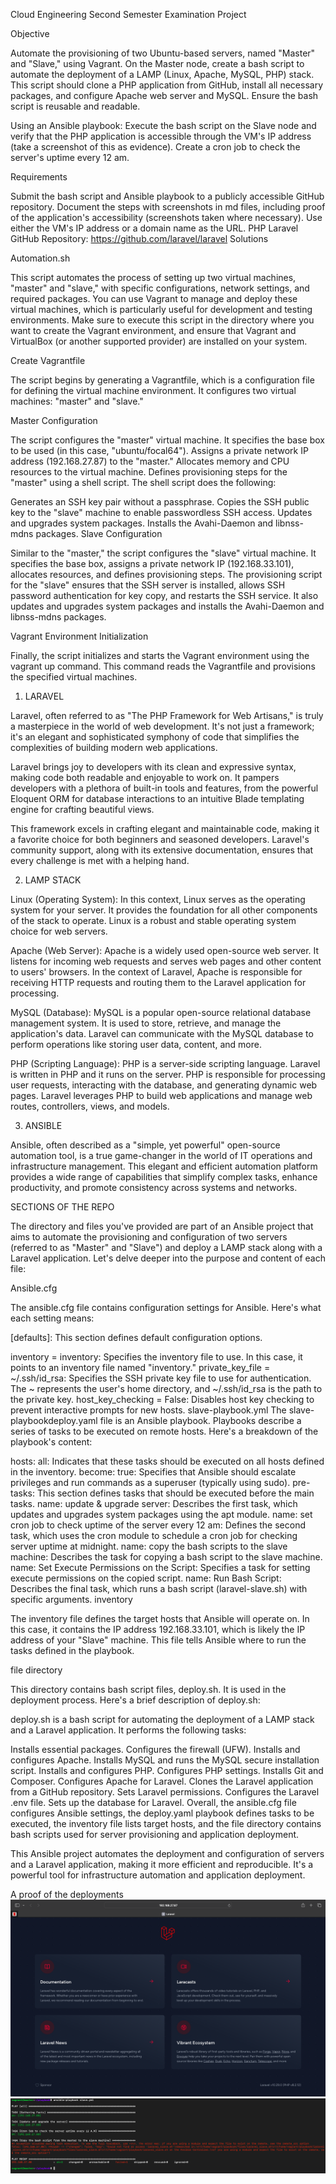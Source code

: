 Cloud Engineering Second Semester Examination Project

Objective

Automate the provisioning of two Ubuntu-based servers, named "Master" and "Slave," using Vagrant. On the Master node, create a bash script to automate the deployment of a LAMP (Linux, Apache, MySQL, PHP) stack. This script should clone a PHP application from GitHub, install all necessary packages, and configure Apache web server and MySQL. Ensure the bash script is reusable and readable.

Using an Ansible playbook: Execute the bash script on the Slave node and verify that the PHP application is accessible through the VM's IP address (take a screenshot of this as evidence). Create a cron job to check the server's uptime every 12 am.

Requirements

Submit the bash script and Ansible playbook to a publicly accessible GitHub repository.
Document the steps with screenshots in md files, including proof of the application's accessibility (screenshots taken where necessary).
Use either the VM's IP address or a domain name as the URL.
PHP Laravel GitHub Repository: https://github.com/laravel/laravel
Solutions

Automation.sh

This script automates the process of setting up two virtual machines, "master" and "slave," with specific configurations, network settings, and required packages. You can use Vagrant to manage and deploy these virtual machines, which is particularly useful for development and testing environments. Make sure to execute this script in the directory where you want to create the Vagrant environment, and ensure that Vagrant and VirtualBox (or another supported provider) are installed on your system.

Create Vagrantfile

The script begins by generating a Vagrantfile, which is a configuration file for defining the virtual machine environment. It configures two virtual machines: "master" and "slave."

Master Configuration

The script configures the "master" virtual machine. It specifies the base box to be used (in this case, "ubuntu/focal64"). Assigns a private network IP address (192.168.27.87) to the "master." Allocates memory and CPU resources to the virtual machine. Defines provisioning steps for the "master" using a shell script. The shell script does the following:

Generates an SSH key pair without a passphrase.
Copies the SSH public key to the "slave" machine to enable passwordless SSH access.
Updates and upgrades system packages.
Installs the Avahi-Daemon and libnss-mdns packages.
Slave Configuration

Similar to the "master," the script configures the "slave" virtual machine. It specifies the base box, assigns a private network IP (192.168.33.101), allocates resources, and defines provisioning steps. The provisioning script for the "slave" ensures that the SSH server is installed, allows SSH password authentication for key copy, and restarts the SSH service. It also updates and upgrades system packages and installs the Avahi-Daemon and libnss-mdns packages.

Vagrant Environment Initialization

Finally, the script initializes and starts the Vagrant environment using the vagrant up command. This command reads the Vagrantfile and provisions the specified virtual machines.

1. LARAVEL

Laravel, often referred to as "The PHP Framework for Web Artisans," is truly a masterpiece in the world of web development. It's not just a framework; it's an elegant and sophisticated symphony of code that simplifies the complexities of building modern web applications.

Laravel brings joy to developers with its clean and expressive syntax, making code both readable and enjoyable to work on. It pampers developers with a plethora of built-in tools and features, from the powerful Eloquent ORM for database interactions to an intuitive Blade templating engine for crafting beautiful views.

This framework excels in crafting elegant and maintainable code, making it a favorite choice for both beginners and seasoned developers. Laravel's community support, along with its extensive documentation, ensures that every challenge is met with a helping hand.

2. LAMP STACK

Linux (Operating System): In this context, Linux serves as the operating system for your server. It provides the foundation for all other components of the stack to operate. Linux is a robust and stable operating system choice for web servers.

Apache (Web Server): Apache is a widely used open-source web server. It listens for incoming web requests and serves web pages and other content to users' browsers. In the context of Laravel, Apache is responsible for receiving HTTP requests and routing them to the Laravel application for processing.

MySQL (Database): MySQL is a popular open-source relational database management system. It is used to store, retrieve, and manage the application's data. Laravel can communicate with the MySQL database to perform operations like storing user data, content, and more.

PHP (Scripting Language): PHP is a server-side scripting language. Laravel is written in PHP and it runs on the server. PHP is responsible for processing user requests, interacting with the database, and generating dynamic web pages. Laravel leverages PHP to build web applications and manage web routes, controllers, views, and models.

3. ANSIBLE

Ansible, often described as a "simple, yet powerful" open-source automation tool, is a true game-changer in the world of IT operations and infrastructure management. This elegant and efficient automation platform provides a wide range of capabilities that simplify complex tasks, enhance productivity, and promote consistency across systems and networks.

SECTIONS OF THE REPO

The directory and files you've provided are part of an Ansible project that aims to automate the provisioning and configuration of two servers (referred to as "Master" and "Slave") and deploy a LAMP stack along with a Laravel application. Let's delve deeper into the purpose and content of each file:

Ansible.cfg

The ansible.cfg file contains configuration settings for Ansible. Here's what each setting means:

[defaults]: This section defines default configuration options.

inventory = inventory: Specifies the inventory file to use. In this case, it points to an inventory file named "inventory."
private_key_file = ~/.ssh/id_rsa: Specifies the SSH private key file to use for authentication. The ~ represents the user's home directory, and ~/.ssh/id_rsa is the path to the private key.
host_key_checking = False: Disables host key checking to prevent interactive prompts for new hosts.
slave-playbook.yml
The slave-playbookdeploy.yaml file is an Ansible playbook. Playbooks describe a series of tasks to be executed on remote hosts. Here's a breakdown of the playbook's content:

hosts: all: Indicates that these tasks should be executed on all hosts defined in the inventory.
become: true: Specifies that Ansible should escalate privileges and run commands as a superuser (typically using sudo).
pre-tasks: This section defines tasks that should be executed before the main tasks.
name: update & upgrade server: Describes the first task, which updates and upgrades system packages using the apt module.
name: set cron job to check uptime of the server every 12 am: Defines the second task, which uses the cron module to schedule a cron job for checking server uptime at midnight.
name: copy the bash scripts to the slave machine: Describes the task for copying a bash script to the slave machine.
name: Set Execute Permissions on the Script: Specifies a task for setting execute permissions on the copied script.
name: Run Bash Script: Describes the final task, which runs a bash script (laravel-slave.sh) with specific arguments.
inventory

The inventory file defines the target hosts that Ansible will operate on. In this case, it contains the IP address 192.168.33.101, which is likely the IP address of your "Slave" machine. This file tells Ansible where to run the tasks defined in the playbook.

file directory

This directory contains bash script files, deploy.sh. It is used in the deployment process. Here's a brief description of deploy.sh:

deploy.sh is a bash script for automating the deployment of a LAMP stack and a Laravel application. It performs the following tasks:

Installs essential packages.
Configures the firewall (UFW).
Installs and configures Apache.
Installs MySQL and runs the MySQL secure installation script.
Installs and configures PHP.
Configures PHP settings.
Installs Git and Composer.
Configures Apache for Laravel.
Clones the Laravel application from a GitHub repository.
Sets Laravel permissions.
Configures the Laravel .env file.
Sets up the database for Laravel.
Overall, the ansible.cfg file configures Ansible settings, the deploy.yaml playbook defines tasks to be executed, the inventory file lists target hosts, and the file directory contains bash scripts used for server provisioning and application deployment.

This Ansible project automates the deployment and configuration of servers and a Laravel application, making it more efficient and reproducible. It's a powerful tool for infrastructure automation and application deployment.

A proof of the deployments
![master](<images/Screenshot 2023-10-28 at 12.42.17 AM.png>)
![playbook](<images/Screenshot 2023-10-28 at 1.43.31 AM 1.png>)